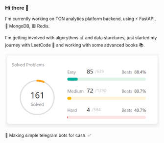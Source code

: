 ### Hi there 👋

<!--
**close2code-palm/close2code-palm** is a ✨ _special_ ✨ repository because its `README.md` (this file) appears on your GitHub profile.

Here are some ideas to get you started:

- 🔭 I’m currently working on ...
- 🌱 I’m currently learning ...
- 👯 I’m looking to collaborate on ...
- 🤔 I’m looking for help with ...
- 💬 Ask me about ...
- 📫 How to reach me: ...
- 😄 Pronouns: ...
- ⚡ Fun fact: ...
-->

I'm currently working on TON analytics platform backend, using ⚡️ FastAPI, 🍃 MongoDB, 🟥 Redis.

I'm getting involved with algorythms 📊 and data sturctures, just started my journey with
LeetCode 💯 and working with some advanced books 📚.

![LeetCode](https://github.com/close2code-palm/close2code-palm/blob/main/leet_stats.png?raw=true)

🤝 Making simple telegram bots for cash. ✅
